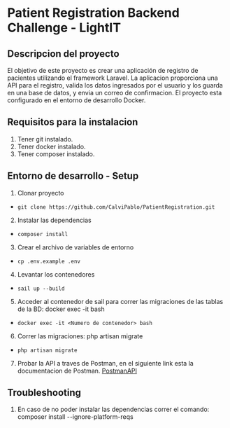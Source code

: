# Patient Registration Backend Challenge - LightIT

## Descripcion del proyecto
El objetivo de este proyecto es crear una aplicación de registro de pacientes utilizando el framework Laravel.
La aplicacion proporciona una API para el registro, valida los datos ingresados por el usuario y los guarda en una base de datos, y envia un correo de confirmacion.
El proyecto esta configurado en el entorno de desarrollo Docker.


## Requisitos para la instalacion
1. Tener git instalado.
2. Tener docker instalado.
3. Tener composer instalado.

## Entorno de desarrollo - Setup

1. Clonar proyecto
- `git clone https://github.com/CalviPablo/PatientRegistration.git` 
2. Instalar las dependencias
- `composer install` 
3. Crear el archivo de variables de entorno
- `cp .env.example .env` 
4. Levantar los contenedores
- `sail up --build`
5. Acceder al contenedor de sail para correr las migraciones de las tablas de la BD: docker exec -it <Numero de contenedor> bash
- `docker exec -it <Numero de contenedor> bash`
6. Correr las migraciones: php artisan migrate
- `php artisan migrate`
7. Probar la API a traves de Postman, en el siguiente link esta la documentacion de Postman.
[PostmanAPI](https://documenter.getpostman.com/view/16444122/2s9YRCVqxs)
## Troubleshooting
1. En caso de no poder instalar las dependencias correr el comando: composer install --ignore-platform-reqs

